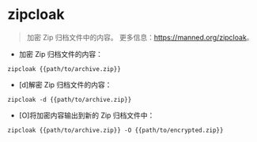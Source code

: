 # zipcloak

> 加密 Zip 归档文件中的内容。
> 更多信息：<https://manned.org/zipcloak>。

- 加密 Zip 归档文件的内容：

`zipcloak {{path/to/archive.zip}}`

- [d]解密 Zip 归档文件的内容：

`zipcloak -d {{path/to/archive.zip}}`

- [O]将加密内容输出到新的 Zip 归档文件中：

`zipcloak {{path/to/archive.zip}} -O {{path/to/encrypted.zip}}`